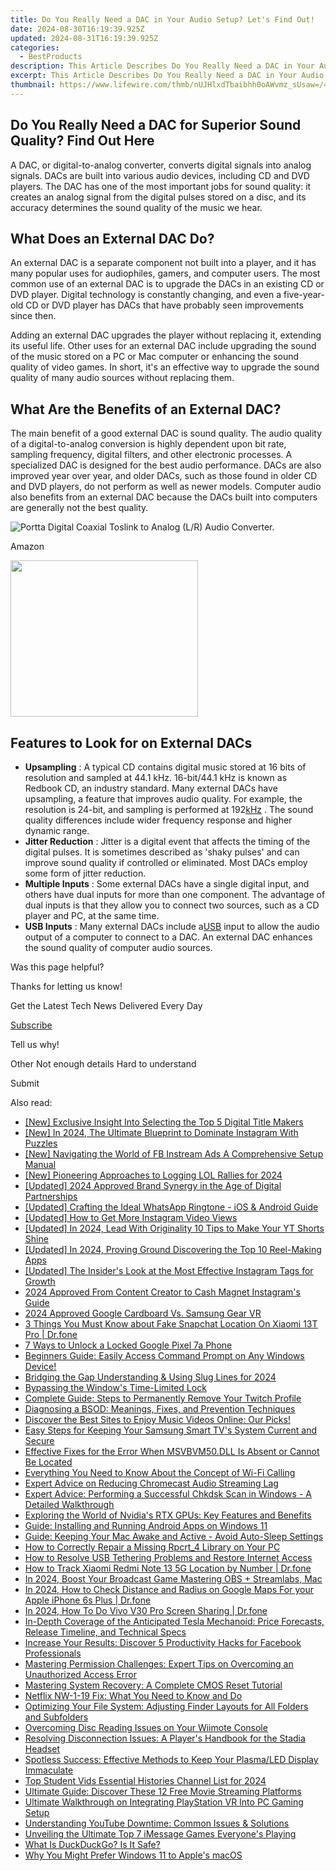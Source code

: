 ```yaml
---
title: Do You Really Need a DAC in Your Audio Setup? Let's Find Out!
date: 2024-08-30T16:19:39.925Z
updated: 2024-08-31T16:19:39.925Z
categories:
  - BestProducts
description: This Article Describes Do You Really Need a DAC in Your Audio Setup? Let's Find Out!
excerpt: This Article Describes Do You Really Need a DAC in Your Audio Setup? Let's Find Out!
thumbnail: https://www.lifewire.com/thmb/nUJHlxdTbaibhh0oAWvmz_sUsaw=/400x300/filters:no_upscale():max_bytes(150000):strip_icc():format(webp)/analog-5ba14dca46e0fb0024f0692a.png
---
```


## Do You Really Need a DAC for Superior Sound Quality? Find Out Here
 A DAC, or digital-to-analog converter, converts digital signals into analog signals. DACs are built into various audio devices, including CD and DVD players. The DAC has one of the most important jobs for sound quality: it creates an analog signal from the digital pulses stored on a disc, and its accuracy determines the sound quality of the music we hear.

## What Does an External DAC Do?

 An external DAC is a separate component not built into a player, and it has many popular uses for audiophiles, gamers, and computer users. The most common use of an external DAC is to upgrade the DACs in an existing CD or DVD player. Digital technology is constantly changing, and even a five-year-old CD or DVD player has DACs that have probably seen improvements since then.

 Adding an external DAC upgrades the player without replacing it, extending its useful life. Other uses for an external DAC include upgrading the sound of the music stored on a PC or Mac computer or enhancing the sound quality of video games. In short, it's an effective way to upgrade the sound quality of many audio sources without replacing them.

## What Are the Benefits of an External DAC?

 The main benefit of a good external DAC is sound quality. The audio quality of a digital-to-analog conversion is highly dependent upon bit rate, sampling frequency, digital filters, and other electronic processes. A specialized DAC is designed for the best audio performance. DACs are also improved year over year, and older DACs, such as those found in older CD and DVD players, do not perform as well as newer models. Computer audio also benefits from an external DAC because the DACs built into computers are generally not the best quality.

![Portta Digital Coaxial Toslink to Analog (L/R) Audio Converter.](https://www.lifewire.com/thmb/0Kald1afyOdRPcELRyaDKMu_kAU=/1500x0/filters:no_upscale():max_bytes(150000):strip_icc():format(webp)/analog-5ba14dca46e0fb0024f0692a.png)

Amazon

<!-- affiliate ads begin -->
<a href="https://homestyler.sjv.io/c/5597632/2044747/22993" target="_top" id="2044747"><img src="//a.impactradius-go.com/display-ad/22993-2044747" border="0" alt="" width="300" height="250"/></a><img height="0" width="0" src="https://imp.pxf.io/i/5597632/2044747/22993" style="position:absolute;visibility:hidden;" border="0" />
<!-- affiliate ads end -->
## Features to Look for on External DACs

* **Upsampling** : A typical CD contains digital music stored at 16 bits of resolution and sampled at 44.1 kHz. 16-bit/44.1 kHz is known as Redbook CD, an industry standard. Many external DACs have upsampling, a feature that improves audio quality. For example, the resolution is 24-bit, and sampling is performed at 192[kHz](https://www.lifewire.com/what-does-the-unit-khz-mean-in-digital-music-2438237) . The sound quality differences include wider frequency response and higher dynamic range.
* **Jitter Reduction** : Jitter is a digital event that affects the timing of the digital pulses. It is sometimes described as 'shaky pulses' and can improve sound quality if controlled or eliminated. Most DACs employ some form of jitter reduction.
* **Multiple Inputs** : Some external DACs have a single digital input, and others have dual inputs for more than one component. The advantage of dual inputs is that they allow you to connect two sources, such as a CD player and PC, at the same time.
* **USB Inputs** : Many external DACs include a[USB](https://www.lifewire.com/universal-serial-bus-usb-2626039) input to allow the audio output of a computer to connect to a DAC. An external DAC enhances the sound quality of computer audio sources.

Was this page helpful?

Thanks for letting us know!

 Get the Latest Tech News Delivered Every Day

[Subscribe](https://www.lifewire.com/#)

Tell us why!

 Other  Not enough details  Hard to understand

 Submit

<ins class="adsbygoogle"
     style="display:block"
     data-ad-format="autorelaxed"
     data-ad-client="ca-pub-7571918770474297"
     data-ad-slot="1223367746"></ins>



<ins class="adsbygoogle"
     style="display:block"
     data-ad-client="ca-pub-7571918770474297"
     data-ad-slot="8358498916"
     data-ad-format="auto"
     data-full-width-responsive="true"></ins>

<span class="atpl-alsoreadstyle">Also read:</span>
<div><ul>
<li><a href="https://some-techniques.techidaily.com/new-exclusive-insight-into-selecting-the-top-5-digital-title-makers/"><u>[New] Exclusive Insight Into Selecting the Top 5 Digital Title Makers</u></a></li>
<li><a href="https://instagram-video-files.techidaily.com/new-in-2024-the-ultimate-blueprint-to-dominate-instagram-with-puzzles/"><u>[New] In 2024, The Ultimate Blueprint to Dominate Instagram With Puzzles</u></a></li>
<li><a href="https://facebook-video-content.techidaily.com/new-navigating-the-world-of-fb-instream-ads-a-comprehensive-setup-manual/"><u>[New] Navigating the World of FB Instream Ads  A Comprehensive Setup Manual</u></a></li>
<li><a href="https://screen-mirroring-recording.techidaily.com/new-pioneering-approaches-to-logging-lol-rallies-for-2024/"><u>[New] Pioneering Approaches to Logging LOL Rallies for 2024</u></a></li>
<li><a href="https://fox-links.techidaily.com/updated-2024-approved-brand-synergy-in-the-age-of-digital-partnerships/"><u>[Updated] 2024 Approved  Brand Synergy in the Age of Digital Partnerships</u></a></li>
<li><a href="https://extra-information.techidaily.com/updated-crafting-the-ideal-whatsapp-ringtone-ios-and-android-guide/"><u>[Updated] Crafting the Ideal WhatsApp Ringtone - iOS & Android Guide</u></a></li>
<li><a href="https://instagram-videos.techidaily.com/updated-how-to-get-more-instagram-video-views/"><u>[Updated] How to Get More Instagram Video Views</u></a></li>
<li><a href="https://youtube-zero.techidaily.com/ed-in-2024-lead-with-originality-10-tips-to-make-your-yt-shorts-shine/"><u>[Updated] In 2024, Lead With Originality  10 Tips to Make Your YT Shorts Shine</u></a></li>
<li><a href="https://instagram-video-files.techidaily.com/updated-in-2024-proving-ground-discovering-the-top-10-reel-making-apps/"><u>[Updated] In 2024, Proving Ground  Discovering the Top 10 Reel-Making Apps</u></a></li>
<li><a href="https://instagram-video-files.techidaily.com/updated-the-insiders-look-at-the-most-effective-instagram-tags-for-growth/"><u>[Updated] The Insider's Look at the Most Effective Instagram Tags for Growth</u></a></li>
<li><a href="https://instagram-clips.techidaily.com/2024-approved-from-content-creator-to-cash-magnet-instagrams-guide/"><u>2024 Approved  From Content Creator to Cash Magnet  Instagram's Guide</u></a></li>
<li><a href="https://some-knowledge.techidaily.com/2024-approved-google-cardboard-vs-samsung-gear-vr/"><u>2024 Approved  Google Cardboard Vs. Samsung Gear VR</u></a></li>
<li><a href="https://location-social.techidaily.com/3-things-you-must-know-about-fake-snapchat-location-on-xiaomi-13t-pro-drfone-by-drfone-virtual-android/"><u>3 Things You Must Know about Fake Snapchat Location On Xiaomi 13T Pro | Dr.fone</u></a></li>
<li><a href="https://unlock-android.techidaily.com/7-ways-to-unlock-a-locked-google-pixel-7a-phone-by-drfone-android/"><u>7 Ways to Unlock a Locked Google Pixel 7a Phone</u></a></li>
<li><a href="https://tech-recovery.techidaily.com/beginners-guide-easily-access-command-prompt-on-any-windows-device/"><u>Beginners Guide: Easily Access Command Prompt on Any Windows Device!</u></a></li>
<li><a href="https://extra-lessons.techidaily.com/bridging-the-gap-understanding-and-using-slug-lines-for-2024/"><u>Bridging the Gap  Understanding & Using Slug Lines for 2024</u></a></li>
<li><a href="https://win11-tips.techidaily.com/bypassing-the-windows-time-limited-lock/"><u>Bypassing the Window's Time-Limited Lock</u></a></li>
<li><a href="https://tech-recovery.techidaily.com/complete-guide-steps-to-permanently-remove-your-twitch-profile/"><u>Complete Guide: Steps to Permanently Remove Your Twitch Profile</u></a></li>
<li><a href="https://tech-recovery.techidaily.com/diagnosing-a-bsod-meanings-fixes-and-prevention-techniques/"><u>Diagnosing a BSOD: Meanings, Fixes, and Prevention Techniques</u></a></li>
<li><a href="https://tech-recovery.techidaily.com/1722874882498-discover-the-best-sites-to-enjoy-music-videos-online-our-picks/"><u>Discover the Best Sites to Enjoy Music Videos Online: Our Picks!</u></a></li>
<li><a href="https://tech-recovery.techidaily.com/easy-steps-for-keeping-your-samsung-smart-tvs-system-current-and-secure/"><u>Easy Steps for Keeping Your Samsung Smart TV's System Current and Secure</u></a></li>
<li><a href="https://tech-recovery.techidaily.com/effective-fixes-for-the-error-when-msvbvm50dll-is-absent-or-cannot-be-located/"><u>Effective Fixes for the Error When MSVBVM50.DLL Is Absent or Cannot Be Located</u></a></li>
<li><a href="https://tech-recovery.techidaily.com/everything-you-need-to-know-about-the-concept-of-wi-fi-calling/"><u>Everything You Need to Know About the Concept of Wi-Fi Calling</u></a></li>
<li><a href="https://tech-recovery.techidaily.com/expert-advice-on-reducing-chromecast-audio-streaming-lag/"><u>Expert Advice on Reducing Chromecast Audio Streaming Lag</u></a></li>
<li><a href="https://tech-recovery.techidaily.com/expert-advice-performing-a-successful-chkdsk-scan-in-windows-a-detailed-walkthrough/"><u>Expert Advice: Performing a Successful Chkdsk Scan in Windows - A Detailed Walkthrough</u></a></li>
<li><a href="https://tech-recovery.techidaily.com/exploring-the-world-of-nvidias-rtx-gpus-key-features-and-benefits/"><u>Exploring the World of Nvidia's RTX GPUs: Key Features and Benefits</u></a></li>
<li><a href="https://tech-recovery.techidaily.com/guide-installing-and-running-android-apps-on-windows-11/"><u>Guide: Installing and Running Android Apps on Windows 11</u></a></li>
<li><a href="https://tech-recovery.techidaily.com/guide-keeping-your-mac-awake-and-active-avoid-auto-sleep-settings/"><u>Guide: Keeping Your Mac Awake and Active - Avoid Auto-Sleep Settings</u></a></li>
<li><a href="https://tech-recovery.techidaily.com/how-to-correctly-repair-a-missing-rpcrt4-library-on-your-pc/"><u>How to Correctly Repair a Missing Rpcrt_4 Library on Your PC</u></a></li>
<li><a href="https://tech-recovery.techidaily.com/how-to-resolve-usb-tethering-problems-and-restore-internet-access/"><u>How to Resolve USB Tethering Problems and Restore Internet Access</u></a></li>
<li><a href="https://android-location-track.techidaily.com/how-to-track-xiaomi-redmi-note-13-5g-location-by-number-drfone-by-drfone-virtual-android/"><u>How to Track Xiaomi Redmi Note 13 5G Location by Number | Dr.fone</u></a></li>
<li><a href="https://extra-hints.techidaily.com/in-2024-boost-your-broadcast-game-mastering-obs-plus-streamlabs-mac/"><u>In 2024, Boost Your Broadcast Game  Mastering OBS + Streamlabs, Mac</u></a></li>
<li><a href="https://ios-location-track.techidaily.com/in-2024-how-to-check-distance-and-radius-on-google-maps-for-your-apple-iphone-6s-plus-drfone-by-drfone-virtual-ios/"><u>In 2024, How to Check Distance and Radius on Google Maps For your Apple iPhone 6s Plus | Dr.fone</u></a></li>
<li><a href="https://screen-mirror.techidaily.com/in-2024-how-to-do-vivo-v30-pro-screen-sharing-drfone-by-drfone-android/"><u>In 2024, How To Do Vivo V30 Pro Screen Sharing | Dr.fone</u></a></li>
<li><a href="https://tech-recovery.techidaily.com/in-depth-coverage-of-the-anticipated-tesla-mechanoid-price-forecasts-release-timeline-and-technical-specs/"><u>In-Depth Coverage of the Anticipated Tesla Mechanoid: Price Forecasts, Release Timeline, and Technical Specs</u></a></li>
<li><a href="https://tech-recovery.techidaily.com/increase-your-results-discover-5-productivity-hacks-for-facebook-professionals/"><u>Increase Your Results: Discover 5 Productivity Hacks for Facebook Professionals</u></a></li>
<li><a href="https://tech-recovery.techidaily.com/mastering-permission-challenges-expert-tips-on-overcoming-an-unauthorized-access-error/"><u>Mastering Permission Challenges: Expert Tips on Overcoming an Unauthorized Access Error</u></a></li>
<li><a href="https://tech-recovery.techidaily.com/mastering-system-recovery-a-complete-cmos-reset-tutorial/"><u>Mastering System Recovery: A Complete CMOS Reset Tutorial</u></a></li>
<li><a href="https://tech-recovery.techidaily.com/netflix-nw-1-19-fix-what-you-need-to-know-and-do/"><u>Netflix NW-1-19 Fix: What You Need to Know and Do</u></a></li>
<li><a href="https://tech-recovery.techidaily.com/optimizing-your-file-system-adjusting-finder-layouts-for-all-folders-and-subfolders/"><u>Optimizing Your File System: Adjusting Finder Layouts for All Folders and Subfolders</u></a></li>
<li><a href="https://tech-recovery.techidaily.com/overcoming-disc-reading-issues-on-your-wiimote-console/"><u>Overcoming Disc Reading Issues on Your Wiimote Console</u></a></li>
<li><a href="https://tech-recovery.techidaily.com/resolving-disconnection-issues-a-players-handbook-for-the-stadia-headset/"><u>Resolving Disconnection Issues: A Player's Handbook for the Stadia Headset</u></a></li>
<li><a href="https://tech-recovery.techidaily.com/spotless-success-effective-methods-to-keep-your-plasmaled-display-immaculate/"><u>Spotless Success: Effective Methods to Keep Your Plasma/LED Display Immaculate</u></a></li>
<li><a href="https://facebook-record-videos.techidaily.com/top-student-vids-essential-histories-channel-list-for-2024/"><u>Top Student Vids  Essential Histories Channel List for 2024</u></a></li>
<li><a href="https://tech-recovery.techidaily.com/ultimate-guide-discover-these-12-free-movie-streaming-platforms/"><u>Ultimate Guide: Discover These 12 Free Movie Streaming Platforms</u></a></li>
<li><a href="https://tech-recovery.techidaily.com/ultimate-walkthrough-on-integrating-playstation-vr-into-pc-gaming-setup/"><u>Ultimate Walkthrough on Integrating PlayStation VR Into PC Gaming Setup</u></a></li>
<li><a href="https://tech-recovery.techidaily.com/understanding-youtube-downtime-common-issues-and-solutions/"><u>Understanding YouTube Downtime: Common Issues & Solutions</u></a></li>
<li><a href="https://tech-recovery.techidaily.com/unveiling-the-ultimate-top-7-imessage-games-everyones-playing/"><u>Unveiling the Ultimate Top 7 iMessage Games Everyone's Playing</u></a></li>
<li><a href="https://tech-recovery.techidaily.com/what-is-duckduckgo-is-it-safe/"><u>What Is DuckDuckGo? Is It Safe?</u></a></li>
<li><a href="https://win11.techidaily.com/why-you-might-prefer-windows-11-to-apples-macos/"><u>Why You Might Prefer Windows 11 to Apple's macOS</u></a></li>
</ul></div>
